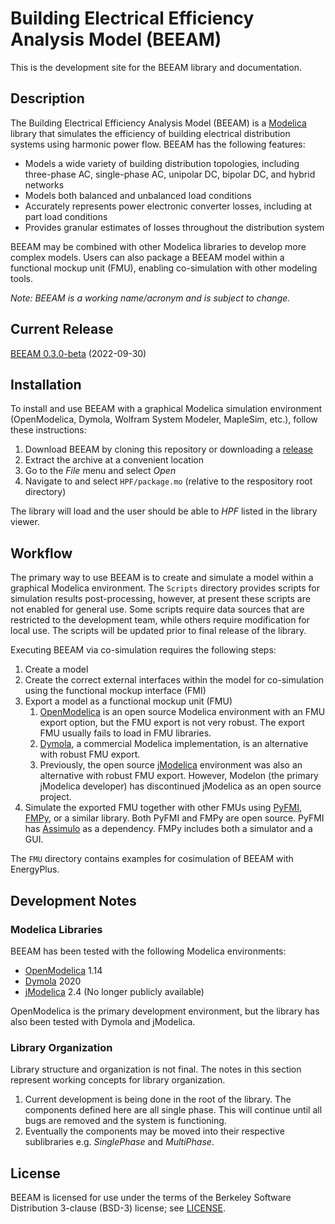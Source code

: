 Building Electrical Efficiency Analysis Model (BEEAM)
=====================================================

This is the development site for the BEEAM library and documentation.

Description
-----------

The Building Electrical Efficiency Analysis Model (BEEAM) is a [Modelica] library that simulates the efficiency of building electrical distribution systems using harmonic power flow. BEEAM has the following features:

- Models a wide variety of building distribution topologies, including three-phase AC, single-phase AC, unipolar DC, bipolar DC, and hybrid networks
- Models both balanced and unbalanced load conditions
- Accurately represents power electronic converter losses, including at part load conditions
- Provides granular estimates of losses throughout the distribution system

BEEAM may be combined with other Modelica libraries to develop more complex models. Users can also package a BEEAM model within a functional mockup unit (FMU), enabling co-simulation with other modeling tools.

*Note: BEEAM is a working name/acronym and is subject to change.*

[Modelica]: https://www.modelica.org/ "Modelica"

Current Release
---------------

[BEEAM 0.3.0-beta](https://github.com/NREL/DC-Design/releases/v0.3.0-beta/) (2022-09-30)

Installation
------------

To install and use BEEAM with a graphical Modelica simulation environment (OpenModelica, Dymola, Wolfram System Modeler, MapleSim, etc.), follow these instructions:

1. Download BEEAM by cloning this repository or downloading a [release](https://github.com/NREL/DC-Design/releases/)
2. Extract the archive at a convenient location
3. Go to the *File* menu and select *Open*
4. Navigate to and select `HPF/package.mo` (relative to the respository root directory)

The library will load and the user should be able to *HPF* listed in the library viewer.

Workflow
--------

The primary way to use BEEAM is to create and simulate a model within a graphical Modelica environment. The `Scripts` directory provides scripts for simulation results post-processing, however, at present these scripts are not enabled for general use. Some scripts require data sources that are restricted to the development team, while others require modification for local use. The scripts will be updated prior to final release of the library. 

Executing BEEAM via co-simulation requires the following steps:

1. Create a model
2. Create the correct external interfaces within the model for co-simulation using the functional mockup interface (FMI)
3. Export a model as a functional mockup unit (FMU)
   1. [OpenModelica] is an open source Modelica environment with an FMU export option, but the FMU export is not very robust. The export FMU usually fails to load in FMU libraries.
   2. [Dymola], a commercial Modelica implementation, is an alternative with robust FMU export.
   3. Previously, the open source [jModelica] environment was also an alternative with robust FMU export. However, Modelon (the primary jModelica developer) has discontinued jModelica as an open source project.
4. Simulate the exported FMU together with other FMUs using [PyFMI], [FMPy], or a similar library. Both PyFMI and FMPy are open source. PyFMI has [Assimulo] as a dependency. FMPy includes both a simulator and a GUI.

[OpenModelica]: https://www.openmodelica.org/
[Dymola]: https://www.3ds.com/products-services/catia/products/dymola/
[jModelica]: https://jmodelica.org/
[PyFMI]: https://github.com/modelon-community/PyFMI
[Assimulo]: https://github.com/modelon-community/Assimulo
[FMPy]: https://github.com/CATIA-Systems/FMPy

The `FMU` directory contains examples for cosimulation of BEEAM with EnergyPlus.

Development Notes
-----------------

### Modelica Libraries ###

BEEAM has been tested with the following Modelica environments:

- [OpenModelica] 1.14
- [Dymola] 2020
- [jModelica] 2.4 (No longer publicly available)

OpenModelica is the primary development environment, but the library has also been tested with Dymola and jModelica.

### Library Organization ###

Library structure and organization is not final. The notes in this section represent working concepts for library organization.

1. Current development is being done in the root of the library. The components defined here are all single phase. This will continue until all bugs are removed and the system is functioning.
2. Eventually the components may be moved into their respective sublibraries e.g. *SinglePhase* and *MultiPhase*.

License
-------

BEEAM is licensed for use under the terms of the Berkeley Software Distribution 3-clause (BSD-3) license; see [LICENSE](LICENSE.md).

